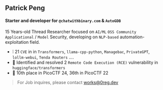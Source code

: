 ## Patrick Peng
#### Starter and developer for `@chatwithbinary.com` & `AutoGDB`

15 Years-old Thread Researcher focused on `AI/ML` `OSS Community` `Applicational` / `Model` Security, developing on `NLP-based` automation-exploitation field.

- ❕ 21 `CVE` in in `Transformers`, `llama-cpp-python`, `Managebac`, `PrivateGPT`, `lollm-webui`, `Tenda Routers` ....
- 🤗 Identified and resolved 2 `Remote Code Execution (RCE)` vulnerability in `huggingface/transformers`
- 🚩 10th place in PicoCTF 24, 36th in PicoCTF 22
> For Job inquires, please contact works@0reg.dev
